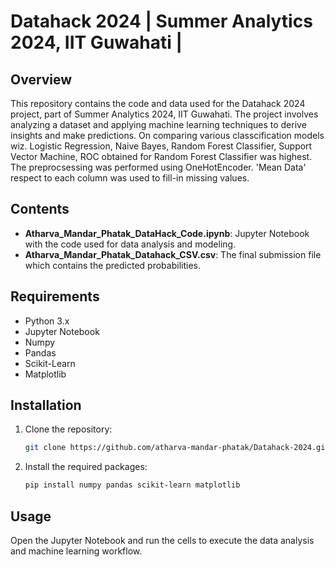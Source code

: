 
# Datahack 2024 | Summer Analytics 2024, IIT Guwahati |

## Overview
This repository contains the code and data used for the Datahack 2024 project, part of Summer Analytics 2024, IIT Guwahati. The project involves analyzing a dataset and applying machine learning techniques to derive insights and make predictions. On comparing various classcification models wiz. Logistic Regression, Naive Bayes, Random Forest Classifier, Support Vector Machine, ROC obtained for Random Forest Classifier was highest. The preprocsessing was performed using OneHotEncoder. 'Mean Data' respect to each column was used to fill-in missing values.   

## Contents
- **Atharva_Mandar_Phatak_DataHack_Code.ipynb**: Jupyter Notebook with the code used for data analysis and modeling.
- **Atharva_Mandar_Phatak_Datahack_CSV.csv**: The final submission file which contains the predicted probabilities.

## Requirements
- Python 3.x
- Jupyter Notebook
- Numpy
- Pandas
- Scikit-Learn
- Matplotlib

## Installation
1. Clone the repository:
   ```sh
   git clone https://github.com/atharva-mandar-phatak/Datahack-2024.git
   ```
2. Install the required packages:
   ```sh
   pip install numpy pandas scikit-learn matplotlib
   ```

## Usage
Open the Jupyter Notebook and run the cells to execute the data analysis and machine learning workflow.
